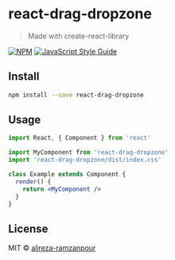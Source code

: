 # react-drag-dropzone

> Made with create-react-library

[![NPM](https://img.shields.io/npm/v/react-drag-dropzone.svg)](https://www.npmjs.com/package/react-drag-dropzone) [![JavaScript Style Guide](https://img.shields.io/badge/code_style-standard-brightgreen.svg)](https://standardjs.com)

## Install

```bash
npm install --save react-drag-dropzone
```

## Usage

```jsx
import React, { Component } from 'react'

import MyComponent from 'react-drag-dropzone'
import 'react-drag-dropzone/dist/index.css'

class Example extends Component {
  render() {
    return <MyComponent />
  }
}
```

## License

MIT © [alireza-ramzanpour](https://github.com/alireza-ramzanpour)
